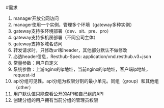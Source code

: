 #需求

1. manager开放公网访问
2. manager使用一个实例，管理多个环境（gateway多种实例）
3. gateway支持多环境部署（dev、sit、pre、pro）
4. gateway支持多机房部署（不同公司主体）
5. gateway支持多域名访问
6. 转发请求时，只修改uri和header，其他部分默认不做修改
7. 必选header信息，Resthub-Spec: application/vnd.resthub.v3+json
8. 常量参数：用户自定义
9. 系统参数：上游nginx的ip地址，当前nginx的ip地址，客户端ip地址，request-id 
10. api分组可见性。api分组为权限分割的最小单元。同组（group）和其他组（other）
11. 用户默认值只能查看公开的API和自己组的API
12. 创建分组的用户拥有当前分组的管理员权限
